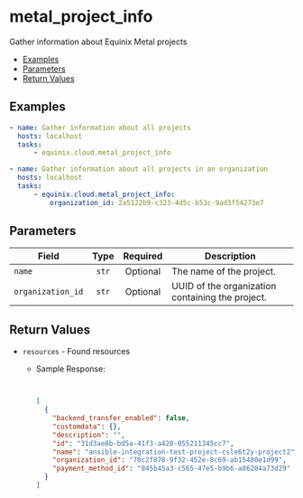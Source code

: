 # metal_project_info

Gather information about Equinix Metal projects


- [Examples](#examples)
- [Parameters](#parameters)
- [Return Values](#return-values)

## Examples

```yaml
- name: Gather information about all projects
  hosts: localhost
  tasks:
      - equinix.cloud.metal_project_info

```

```yaml
- name: Gather information about all projects in an organization
  hosts: localhost
  tasks:
      - equinix.cloud.metal_project_info:
          organization_id: 2a5122b9-c323-4d5c-b53c-9ad3f54273e7

```










## Parameters

| Field     | Type | Required | Description                                                                  |
|-----------|------|----------|------------------------------------------------------------------------------|
| `name` | <center>`str`</center> | <center>Optional</center> | The name of the project.   |
| `organization_id` | <center>`str`</center> | <center>Optional</center> | UUID of the organization containing the project.   |






## Return Values

- `resources` - Found resources

    - Sample Response:
        ```json
        
        
        [  
          {
            "backend_transfer_enabled": false,
            "customdata": {},
            "description": "",
            "id": "31d3ae8b-bd5a-41f3-a420-055211345cc7",
            "name": "ansible-integration-test-project-csle6t2y-project2",
            "organization_id": "70c2f878-9f32-452e-8c69-ab15480e1d99",
            "payment_method_id": "845b45a3-c565-47e5-b9b6-a86204a73d29"
          }
        ]
        ```


